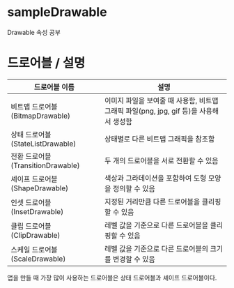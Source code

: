 # sampleDrawable
Drawable 속성 공부  


# 드로어블 / 설명

|드로어블 이름|설명|
|------|---|
|비트맵 드로어블 (BitmapDrawable)|이미지 파일을 보여줄 때 사용함, 비트맵 그래픽 파일(png, jpg, gif 등)을 사용해서 생성함  |
|상태 드로어블 (StateListDrawable)| 상태별로 다른 비트맵 그래픽을 참조함  |
|전환 드로어블 (TransitionDrawable)|두 개의 드로어블을 서로 전환할 수 있음  |
|셰이프 드로어블 (ShapeDrawable)|색상과 그라데이션을 포함하여 도형 모양을 정의할 수 있음  |
|인셋 드로어블 (InsetDrawable)|지정된 거리만큼 다른 드로어블을 클리핑 할 수 있음  |
|클립 드로어블 (ClipDrawable)|레벨 값을 기준으로 다른 드로어블을 클리핑할 수 있음  |
|스케일 드로어블 (ScaleDrawable)|레벨 값을 기준으로 다른 드로어블의 크기를 변경할 수 있음  |



앱을 만들 때 가장 많이 사용하는 드로어블은 상태 드로어블과 셰이프 드로어블이다.
